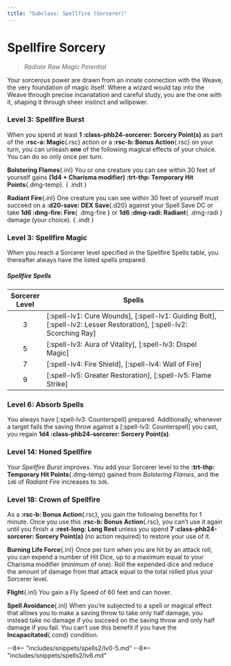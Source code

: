 ```yaml
---
title: "Subclass: Spellfire (Sorcerer)"
---
```


<p style="display:none">
Radiate Raw Magic Potential
</p>

# Spellfire Sorcery

> *Radiate Raw Magic Potential*

Your sorcerous power are drawn from an innate connection with the Weave, the very foundation of magic itself. Where a wizard would tap into the Weave through precise incanatation and careful study, you are the one with it, shaping it through sheer instinct and willpower.

### Level 3: Spellfire Burst

When you spend at least **1 :class-phb24-sorcerer: Sorcery Point(s)** as part of the **:rsc-a: Magic**{.rsc} action or a **:rsc-b: Bonus Action**{.rsc} on your turn, you can unleash **one** of the following magical effects of your choice. You can do so only once per turn.

**Bolstering Flames**{.inl} You or one creature you can see within 30 feet of yourself gains **(1d4 + Charisma modifier) :trt-thp: Temporary Hit Points**{.dmg-temp}. 
{ .indt }

**Radiant Fire**{.inl} One creature you can see within 30 feet of yourself must succeed on a **:d20-save: DEX Save**{.d20} against your Spell Save DC or take **1d6 :dmg-fire: Fire**{ .dmg-fire } or **1d6 :dmg-radi: Radiant**{ .dmg-radi } damage (your choice). 
{ .indt }

### Level 3: Spellfire Magic

When you reach a Sorcerer level specified in the Spellfire Spells table, you thereafter always have the listed spells prepared.

##### Spellfire Spells

| Sorcerer <br>Level | Spells |
|:-:|---|
| 3 | [:spell-lv1: Cure Wounds], [:spell-lv1: Guiding Bolt], [:spell-lv2: Lesser Restoration], [:spell-lv2: Scorching Ray] |
| 5 | [:spell-lv3: Aura of Vitality], [:spell-lv3: Dispel Magic] |
| 7 | [:spell-lv4: Fire Shield], [:spell-lv4: Wall of Fire] |
| 9 | [:spell-lv5: Greater Restoration], [:spell-lv5: Flame Strike] |

### Level 6: Absorb Spells

You always have [:spell-lv3: Counterspell] prepared. Additionally, whenever a target fails the saving throw against a [:spell-lv3: Counterspell] you cast, you regain **1d4 :class-phb24-sorcerer: Sorcery Point(s)**. 

### Level 14: Honed Spellfire

Your *Spellfire Burst* improves. You add your Sorcerer level to the **:trt-thp: Temporary Hit Points**{.dmg-temp} gained from *Bolstering Flames*, and the `1d6` of *Radiant Fire* increases to `3d6`. 

### Level 18: Crown of Spellfire

As a **:rsc-b: Bonus Action**{.rsc}, you gain the following benefits for 1 minute. Once you use this **:rsc-b: Bonus Action**{.rsc}, you can’t use it again until you finish a **:rest-long: Long Rest** unless you spend **7 :class-phb24-sorcerer: Sorcery Point(s)** (no action required) to restore your use of it. 
 
**Burning Life Force**{.inl} Once per turn when you are hit by an attack roll, you can expend a number of Hit Dice, up to a maximum equal to your Charisma modifier (minimum of one). Roll the expended dice and reduce the amount of damage from that attack equal to the total rolled plus your Sorcerer level. 

**Flight**{.inl} You gain a Fly Speed of 60 feet and can hover. 

**Spell Avoidance**{.inl} When you’re subjected to a spell or magical effect that allows you to make a saving throw to take only half damage, you instead take no damage if you succeed on the saving throw and only half damage if you fail. You can’t use this benefit if you have the **Incapacitated**{.cond} condition. 

--8<-- "includes/snippets/spells2/lv0-5.md"
--8<-- "includes/snippets/spells2/lv6.md"
